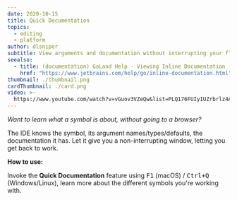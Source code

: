 ```yaml
---
date: 2020-10-15
title: Quick Documentation
topics:
  - editing
  - platform
author: dlsniper
subtitle: View arguments and documentation without interrupting your flow.
seealso:
  - title: (documentation) GoLand Help - Viewing Inline Documentation
    href: "https://www.jetbrains.com/help/go/inline-documentation.html"
thumbnail: ./thumbnail.png
cardThumbnail: ./card.png
video: >-
  https://www.youtube.com/watch?v=vGuov3VZeQw&list=PLQ176FUIyIUZrbrlz4AY1V8VzBJKZyVlW&index=93
---
```


_Want to learn what a symbol is about, without going to a browser?_

The IDE knows the symbol, its argument names/types/defaults, the documentation it has. Let it give you a non-interrupting window, letting you get back to work.

**How to use:**

Invoke the **Quick Documentation** feature using <kbd>F1</kbd> (macOS) / <kbd>Ctrl+Q</kbd> (Windows/Linux), learn more about the different symbols you're working with.
